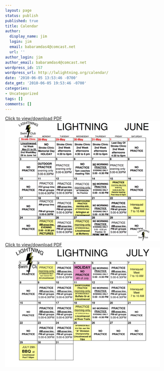 ```yaml
---
layout: page
status: publish
published: true
title: Calendar
author:
  display_name: jim
  login: jim
  email: babaramdas4@comcast.net
  url: ''
author_login: jim
author_email: babaramdas4@comcast.net
wordpress_id: 157
wordpress_url: http://lwlightning.org/calendar/
date: '2010-06-05 13:53:46 -0700'
date_gmt: '2010-06-05 19:53:46 -0700'
categories:
- Uncategorized
tags: []
comments: []
---
```

<a href="/files/2018%20June%20Lightning%20Calendar.pdf">
    Click to view/download PDF
    <img class='calendar-preview' src="/images/calendar_previews/2018%20June%20Lightning%20Calendar.png">
</a>

<a href="/files/2018%20July%20Lightning%20Calendar.pdf">
    Click to view/download PDF
    <img class='calendar-preview' src="/images/calendar_previews/2018%20July%20Lightning%20Calendar.png">
</a>


